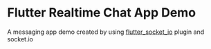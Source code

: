 # Flutter Realtime Chat App Demo

A messaging app demo created by using [flutter_socket_io][df1] plugin and socket.io

   [df1]: <https://pub.dev/packages/flutter_socket_io>
